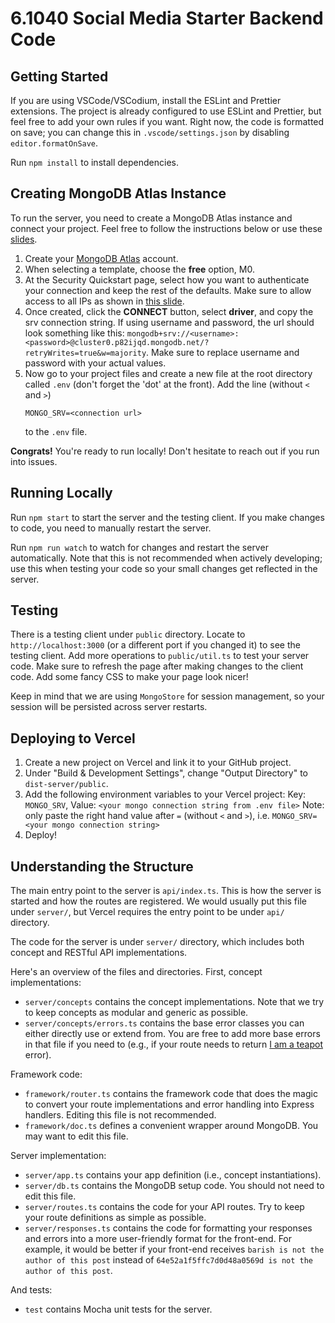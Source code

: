 # 6.1040 Social Media Starter Backend Code

## Getting Started

If you are using VSCode/VSCodium, install the ESLint and Prettier extensions.
The project is already configured to use ESLint and Prettier,
but feel free to add your own rules if you want.
Right now, the code is formatted on save; you can change this in `.vscode/settings.json`
by disabling `editor.formatOnSave`.

Run `npm install` to install dependencies.

## Creating MongoDB Atlas Instance
To run the server, you need to create a MongoDB Atlas instance and connect your project. Feel free to follow the instructions below or use these [slides](https://docs.google.com/presentation/d/1HJ4Lz1a2IH5oKu21fQGYgs8G2irtMqnVI9vWDheGfKM/edit?usp=sharing).
1. Create your [MongoDB Atlas](https://www.mongodb.com/cloud/atlas/register) account.
2. When selecting a template, choose the __free__ option, M0.
4. At the Security Quickstart page, select how you want to authenticate your connection and keep the rest of the defaults. Make sure to allow access to all IPs as shown in [this slide](https://docs.google.com/presentation/d/1HJ4Lz1a2IH5oKu21fQGYgs8G2irtMqnVI9vWDheGfKM/edit#slide=id.g167b96ecbf8_0_0).
5. Once created, click the __CONNECT__ button, select __driver__, and copy the srv connection string. If using username and password, the url should look something like this: `mongodb+srv://<username>:<password>@cluster0.p82ijqd.mongodb.net/?retryWrites=true&w=majority`. Make sure to replace username and password with your actual values.
6. Now go to your project files and create a new file at the root directory called `.env` (don't forget the 'dot' at the front). Add the line (without `<` and `>`)
    ```
    MONGO_SRV=<connection url>
    ```
    to the `.env` file. 

__Congrats!__ You're ready to run locally! Don't hesitate to reach out if you run into issues. 

## Running Locally

Run `npm start` to start the server and the testing client.
If you make changes to code, you need to manually restart the server.

Run `npm run watch` to watch for changes and restart the server automatically.
Note that this is not recommended when actively developing;
use this when testing your code so your small changes get reflected in the server.

## Testing

There is a testing client under `public` directory.
Locate to `http://localhost:3000` (or a different port if you changed it) to see the testing client.
Add more operations to `public/util.ts` to test your server code.
Make sure to refresh the page after making changes to the client code.
Add some fancy CSS to make your page look nicer!

Keep in mind that we are using `MongoStore` for session management,
so your session will be persisted across server restarts.

## Deploying to Vercel

1. Create a new project on Vercel and link it to your GitHub project.
2. Under "Build & Development Settings", change "Output Directory" to `dist-server/public`.
3. Add the following environment variables to your Vercel project:
Key: `MONGO_SRV`, Value: `<your mongo connection string from .env file>`
Note: only paste the right hand value after `=` (without `<` and `>`), i.e. `MONGO_SRV=<your mongo connection string>`
4. Deploy!

## Understanding the Structure

The main entry point to the server is `api/index.ts`.
This is how the server is started and how the routes are registered.
We would usually put this file under `server/`,
but Vercel requires the entry point to be under `api/` directory.

The code for the server is under `server/` directory,
which includes both concept and RESTful API implementations.

Here's an overview of the files and directories.
First, concept implementations:
- `server/concepts` contains the concept implementations.
Note that we try to keep concepts as modular and generic as possible.
- `server/concepts/errors.ts` contains the base error classes you can
either directly use or extend from. You are free to add more base errors
in that file if you need to
(e.g., if your route needs to return [I am a teapot](https://developer.mozilla.org/en-US/docs/Web/HTTP/Status/418) error).

Framework code:

- `framework/router.ts` contains the framework code that does the magic to convert your
route implementations and error handling into Express handlers.
Editing this file is not recommended.
- `framework/doc.ts` defines a convenient wrapper around MongoDB. You may want to edit this file.

Server implementation:

- `server/app.ts` contains your app definition (i.e., concept instantiations).
- `server/db.ts` contains the MongoDB setup code. You should not need to edit this file.
- `server/routes.ts` contains the code for your API routes.
Try to keep your route definitions as simple as possible.
- `server/responses.ts` contains the code for formatting your responses and errors
into a more user-friendly format for the front-end. For example, it would be better
if your front-end receives `barish is not the author of this post` instead of
`64e52a1f5ffc7d0d48a0569d is not the author of this post`.

And tests:

- `test` contains Mocha unit tests for the server.
